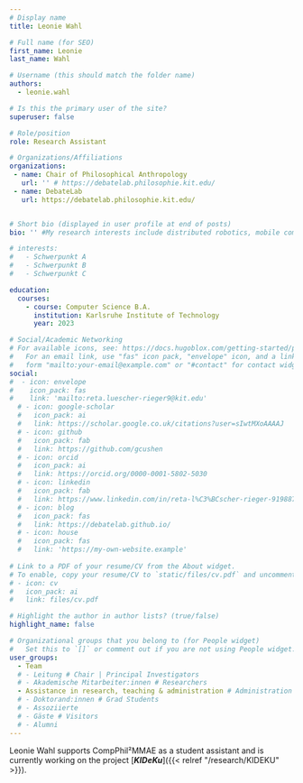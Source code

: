 ```yaml
---
# Display name
title: Leonie Wahl

# Full name (for SEO)
first_name: Leonie
last_name: Wahl

# Username (this should match the folder name)
authors:
  - leonie.wahl

# Is this the primary user of the site?
superuser: false

# Role/position
role: Research Assistant

# Organizations/Affiliations
organizations:
 - name: Chair of Philosophical Anthropology
   url: '' # https://debatelab.philosophie.kit.edu/
 - name: DebateLab
   url: https://debatelab.philosophie.kit.edu/


# Short bio (displayed in user profile at end of posts)
bio: '' #My research interests include distributed robotics, mobile computing and programmable matter.

# interests:
#   - Schwerpunkt A
#   - Schwerpunkt B
#   - Schwerpunkt C

education:
  courses:
    - course: Computer Science B.A.
      institution: Karlsruhe Institute of Technology
      year: 2023

# Social/Academic Networking
# For available icons, see: https://docs.hugoblox.com/getting-started/page-builder/#icons
#   For an email link, use "fas" icon pack, "envelope" icon, and a link in the
#   form "mailto:your-email@example.com" or "#contact" for contact widget.
social:
#  - icon: envelope
#    icon_pack: fas
#    link: 'mailto:reta.luescher-rieger9@kit.edu'
  # - icon: google-scholar
  #   icon_pack: ai
  #   link: https://scholar.google.co.uk/citations?user=sIwtMXoAAAAJ
  # - icon: github
  #   icon_pack: fab
  #   link: https://github.com/gcushen
  # - icon: orcid
  #   icon_pack: ai
  #   link: https://orcid.org/0000-0001-5802-5030
  # - icon: linkedin
  #   icon_pack: fab
  #   link: https://www.linkedin.com/in/reta-l%C3%BCscher-rieger-9198872bb/
  # - icon: blog
  #   icon_pack: fas
  #   link: https://debatelab.github.io/    
  # - icon: house
  #   icon_pack: fas
  #   link: 'https://my-own-website.example'
  
# Link to a PDF of your resume/CV from the About widget.
# To enable, copy your resume/CV to `static/files/cv.pdf` and uncomment the lines below.
# - icon: cv
#   icon_pack: ai
#   link: files/cv.pdf

# Highlight the author in author lists? (true/false)
highlight_name: false

# Organizational groups that you belong to (for People widget)
#   Set this to `[]` or comment out if you are not using People widget.
user_groups:
  - Team
  # - Leitung # Chair | Principal Investigators
  # - Akademische Mitarbeiter:innen # Researchers
  - Assistance in research, teaching & administration # Administration
  # - Doktorand:innen # Grad Students
  # - Assoziierte 
  # - Gäste # Visitors
  # - Alumni
---
```


Leonie Wahl supports CompPhil²MMAE as a student assistant and is currently working on the project [**_KIDeKu_**]({{< relref "/research/KIDEKU" >}}).
